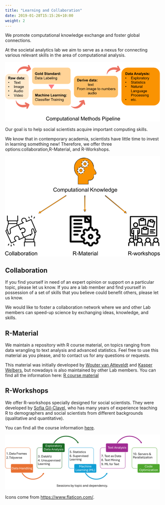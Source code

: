 ```yaml
---
title: "Learning and Collaboration"
date: 2019-01-28T15:15:26+10:00
weight: 2
---
```


We promote computational knowledge exchange and foster global connections.
<!--more-->

At the societal analytics lab we aim to serve as a nexus for connecting various relevant skills in the area of computational analysis. 

<p align="center">
  <img src="/images/illustrations/CompMethPipeline.png" />
</p>

Our goal is to help social scientists acquire important computing skills. 

We know that in contemporary academia, scientists have little time to invest in learning something new! Therefore, we offer three options:collaboration,R-Material, and R-Workshops.

<p align="center">
  <img src="/images/illustrations/Comp_Knowledge.png" />
</p>


## Collaboration

If you find yourself in need of an expert opinion or support on a particular topic, please let us know. If you are a lab member and find yourself in possession of a set of skills that you believe could benefit others, please let us know.

We would like to foster a collaboration network where we and other Lab members can speed-up science by exchanging ideas, knowledge, and skills.

## R-Material

We maintain a repository with R course material, on topics ranging from data wrangling to text analysis and advanced statistics. Feel free to use this material as you please, and to contact us for any questions or requests.

This material was initially developed by [Wouter van Atteveldt](https://societal-analytics.nl/team/wouter-van-atteveldt/) and [Kasper Welbers](https://societal-analytics.nl/team/kasper-welbers/), but nowadays is also maintained by other Lab members. You can find all the information here: [R course material](https://github.com/ccs-amsterdam/r-course-material/tree/master)


## R-Workshops

We offer R-workshops specially designed for social scientists. They were developed by [Sofia Gil-Clavel](https://societal-analytics.nl/team/sofia-gil-clavel/), who has many years of experience teaching R to demographers and social scientists from different backgrounds (qualitative and quantitative).

You can find all the course information [here](https://github.com/SofiaG1l/R_Course/tree/master/R4SocialScientists).

<p align="center">
  <img src="https://raw.githubusercontent.com/SofiaG1l/R_Course/master/R4SocialScientists/WorkshopBuildUp.png" />
</p>







Icons come from https://www.flaticon.com/.